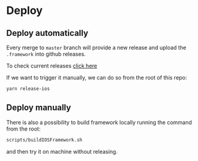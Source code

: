 # Deploy

## Deploy automatically

Every merge to `master` branch will provide a new release and upload the `.framework` into github releases.

To check current releases [click here](https://github.com/kiwicom/mobile/releases)

If we want to trigger it manually, we can do so from the root of this repo:

```bash
yarn release-ios
```

## Deploy manually

There is also a possibility to build framework locally running the command from the root:

```bash
scripts/buildIOSFramework.sh
```

and then try it on machine without releasing.
